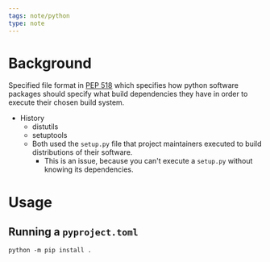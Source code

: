 ```yaml
---
tags: note/python
type: note
---
```

# Background
Specified file format in [PEP 518](https://peps.python.org/pep-0518/) which specifies how python software packages should specify what build dependencies they have in order to execute their chosen build system. 
- History
	- distutils
	- setuptools
	- Both used the `setup.py` file that project maintainers executed to build distributions of their software.
		- This is an issue, because you can't execute a `setup.py` without knowing its dependencies. 


# Usage
## Running a `pyproject.toml`
```shell
python -m pip install .
```